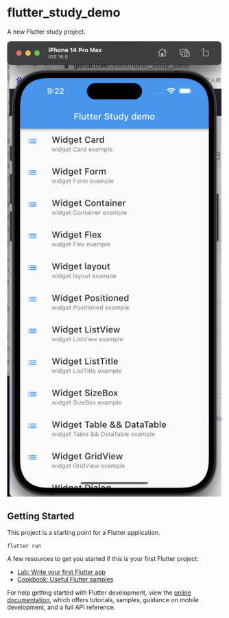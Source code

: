 # flutter_study_demo

A new Flutter study project.

<img src="https://github.com/cywcd/flutter_study_demo/blob/main/assets/images/demo.png" width="500px">

## Getting Started

This project is a starting point for a Flutter application.

```
flutter run
```

A few resources to get you started if this is your first Flutter project:

- [Lab: Write your first Flutter app](https://docs.flutter.dev/get-started/codelab)
- [Cookbook: Useful Flutter samples](https://docs.flutter.dev/cookbook)

For help getting started with Flutter development, view the
[online documentation](https://docs.flutter.dev/), which offers tutorials,
samples, guidance on mobile development, and a full API reference.
